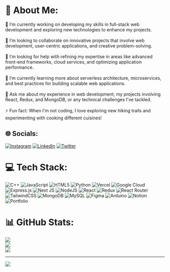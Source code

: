 # 💫 About Me:
🔭  I’m currently working on developing my skills in full-stack web development and exploring new technologies to enhance my projects.<br><br>👯 I’m looking to collaborate on innovative projects that involve web development, user-centric applications, and creative problem-solving.<br><br>🤝 I’m looking for help with refining my expertise in areas like advanced front-end frameworks, cloud services, and optimizing application performance.<br><br>🌱 I’m currently learning more about serverless architecture, microservices, and best practices for building scalable web applications.<br><br>💬 Ask me about my experience in web development, my projects involving React, Redux, and MongoDB, or any technical challenges I've tackled.<br><br>⚡ Fun fact: When I'm not coding, I love exploring new hiking trails and experimenting with cooking different cuisines!


## 🌐 Socials:
[![Instagram](https://img.shields.io/badge/Instagram-%23E4405F.svg?logo=Instagram&logoColor=white)](https://instagram.com/https://www.instagram.com/kartikdevarde) [![LinkedIn](https://img.shields.io/badge/LinkedIn-%230077B5.svg?logo=linkedin&logoColor=white)](https://linkedin.com/in/https://www.linkedin.com/in/kartik-devarde-aab111227/) [![Twitter](https://img.shields.io/badge/Twitter-%231DA1F2.svg?logo=Twitter&logoColor=white)](https://twitter.com/https://twitter.com/DevardeKartik) 

# 💻 Tech Stack:
![C++](https://img.shields.io/badge/c++-%2300599C.svg?style=for-the-badge&logo=c%2B%2B&logoColor=white) ![JavaScript](https://img.shields.io/badge/javascript-%23323330.svg?style=for-the-badge&logo=javascript&logoColor=%23F7DF1E) ![HTML5](https://img.shields.io/badge/html5-%23E34F26.svg?style=for-the-badge&logo=html5&logoColor=white) ![Python](https://img.shields.io/badge/python-3670A0?style=for-the-badge&logo=python&logoColor=ffdd54) ![Vercel](https://img.shields.io/badge/vercel-%23000000.svg?style=for-the-badge&logo=vercel&logoColor=white) ![Google Cloud](https://img.shields.io/badge/Google%20Cloud-%234285F4.svg?style=for-the-badge&logo=google-cloud&logoColor=white) ![Express.js](https://img.shields.io/badge/express.js-%23404d59.svg?style=for-the-badge&logo=express&logoColor=%2361DAFB) ![Next JS](https://img.shields.io/badge/Next-black?style=for-the-badge&logo=next.js&logoColor=white) ![NodeJS](https://img.shields.io/badge/node.js-6DA55F?style=for-the-badge&logo=node.js&logoColor=white) ![React](https://img.shields.io/badge/react-%2320232a.svg?style=for-the-badge&logo=react&logoColor=%2361DAFB) ![Redux](https://img.shields.io/badge/redux-%23593d88.svg?style=for-the-badge&logo=redux&logoColor=white) ![React Router](https://img.shields.io/badge/React_Router-CA4245?style=for-the-badge&logo=react-router&logoColor=white) ![TailwindCSS](https://img.shields.io/badge/tailwindcss-%2338B2AC.svg?style=for-the-badge&logo=tailwind-css&logoColor=white) ![MongoDB](https://img.shields.io/badge/MongoDB-%234ea94b.svg?style=for-the-badge&logo=mongodb&logoColor=white) ![MySQL](https://img.shields.io/badge/mysql-%2300f.svg?style=for-the-badge&logo=mysql&logoColor=white) 	![Figma](https://img.shields.io/badge/figma-%23F24E1E.svg?style=for-the-badge&logo=figma&logoColor=white) ![Arduino](https://img.shields.io/badge/-Arduino-00979D?style=for-the-badge&logo=Arduino&logoColor=white) ![Notion](https://img.shields.io/badge/Notion-%23000000.svg?style=for-the-badge&logo=notion&logoColor=white) ![Portfolio](https://img.shields.io/badge/Portfolio-%23000000.svg?style=for-the-badge&logo=firefox&logoColor=#FF7139)
# 📊 GitHub Stats:
![](https://github-readme-stats.vercel.app/api?username=kartikdevarde2601&theme=react&hide_border=false&include_all_commits=true&count_private=true
)<br/>
![](https://github-readme-streak-stats.herokuapp.com/?user=kartikdevarde2601&theme=react&hide_border=false)<br/>
![](https://github-readme-stats.vercel.app/api/top-langs/?username=kartikdevarde2601&theme=react&hide_border=false&include_all_commits=false&count_private=false&layout=compact)

---
[![](https://visitcount.itsvg.in/api?id=kartikdevarde2601&icon=0&color=0)](https://visitcount.itsvg.in)

<!-- Proudly created with GPRM ( https://gprm.itsvg.in ) -->
